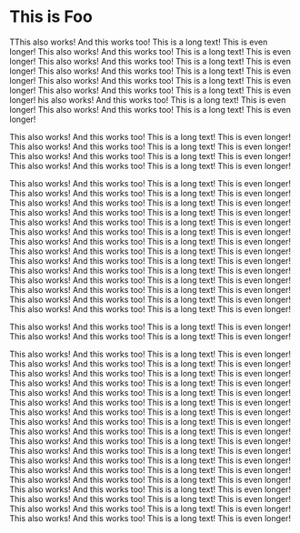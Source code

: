 # This is Foo

TThis also works! And this works too! This is a long text! This is even longer! This also works! And this works too! This is a long text! This is even longer! This also works! And this works too! This is a long text! This is even longer! This also works! And this works too! This is a long text! This is even longer! This also works! And this works too! This is a long text! This is even longer! This also works! And this works too! This is a long text! This is even longer! his also works! And this works too! This is a long text! This is even longer! This also works! And this works too! This is a long text! This is even longer!

This also works! And this works too! This is a long text! This is even longer! This also works! And this works too! This is a long text! This is even longer! This also works! And this works too! This is a long text! This is even longer! This also works! And this works too! This is a long text! This is even longer!

This also works! And this works too! This is a long text! This is even longer! This also works! And this works too! This is a long text! This is even longer! This also works! And this works too! This is a long text! This is even longer! This also works! And this works too! This is a long text! This is even longer! This also works! And this works too! This is a long text! This is even longer! This also works! And this works too! This is a long text! This is even longer! This also works! And this works too! This is a long text! This is even longer! This also works! And this works too! This is a long text! This is even longer! This also works! And this works too! This is a long text! This is even longer! This also works! And this works too! This is a long text! This is even longer! This also works! And this works too! This is a long text! This is even longer! This also works! And this works too! This is a long text! This is even longer! This also works! And this works too! This is a long text! This is even longer! This also works! And this works too! This is a long text! This is even longer!

This also works! And this works too! This is a long text! This is even longer! This also works! And this works too! This is a long text! This is even longer!

This also works! And this works too! This is a long text! This is even longer! This also works! And this works too! This is a long text! This is even longer! This also works! And this works too! This is a long text! This is even longer! This also works! And this works too! This is a long text! This is even longer! This also works! And this works too! This is a long text! This is even longer! This also works! And this works too! This is a long text! This is even longer! This also works! And this works too! This is a long text! This is even longer! This also works! And this works too! This is a long text! This is even longer! This also works! And this works too! This is a long text! This is even longer! This also works! And this works too! This is a long text! This is even longer! This also works! And this works too! This is a long text! This is even longer! This also works! And this works too! This is a long text! This is even longer! This also works! And this works too! This is a long text! This is even longer! This also works! And this works too! This is a long text! This is even longer! This also works! And this works too! This is a long text! This is even longer! This also works! And this works too! This is a long text! This is even longer! This also works! And this works too! This is a long text! This is even longer! This also works! And this works too! This is a long text! This is even longer!
